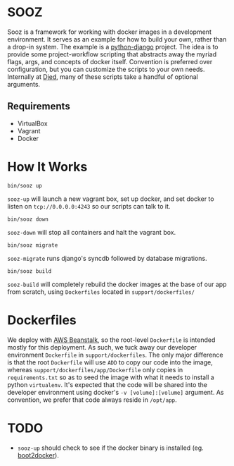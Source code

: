 # SOOZ

Sooz is a framework for working with docker images in a development environment. It serves as an example for how to build
your own, rather than a drop-in system. The example is a [python-django](http://djangoproject.com) project. The idea is to
provide some project-workflow scripting that abstracts away the myriad flags, args, and concepts of docker itself. Convention
is preferred over configuration, but you can customize the scripts to your own needs. Internally at [Djed](http://djed.com/),
many of these scripts take a handful of optional arguments.

## Requirements

* VirtualBox
* Vagrant
* Docker

# How It Works

    bin/sooz up

`sooz-up` will launch a new vagrant box, set up docker, and set docker to listen on `tcp://0.0.0.0:4243` so our scripts
can talk to it.

    bin/sooz down

`sooz-down` will stop all containers and halt the vagrant box.

    bin/sooz migrate

`sooz-migrate` runs django's syncdb followed by database migrations.

    bin/sooz build

`sooz-build` will completely rebuild the docker images at the base of our app from scratch, using `Dockerfiles` located in
`support/dockerfiles/`

# Dockerfiles

We deploy with [AWS Beanstalk](http://aws.amazon.com/elasticbeanstalk/), so the root-level `Dockerfile` is intended mostly for this
deployment. As such, we tuck away our developer environment `Dockerfile` in `support/dockerfiles`. The only major difference is that
the root `Dockerfile` will use `ADD` to copy our code into the image, whereas `support/dockerfiles/app/Dockerfile` only copies in 
`requirements.txt` so as to seed the image with what it needs to install a python `virtualenv`. It's expected that the code will be
shared into the developer environment using docker's `-v [volume]:[volume]` argument. As convention, we prefer that code always 
reside in `/opt/app`.

# TODO

* `sooz-up` should check to see if the docker binary is installed (eg. [boot2docker](https://github.com/boot2docker/boot2docker)).
